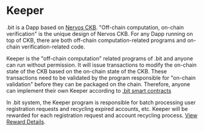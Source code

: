 # Keeper 

.bit is a Dapp based on [Nervos CKB](https://nervos.org). "Off-chain computation, on-chain verification" is the unique design of Nervos CKB. For any Dapp running on top of CKB, there are both off-chain computation-related programs and on-chain verification-related code. 

Keeper is the "off-chain computation" related programs of .bit and anyone can run without permission. It will issue transactions to modify the on-chain state of the CKB based on the on-chain state of the CKB. These transactions need to be validated by the program responsible for "on-chain validation" before they can be packaged on the chain. Therefore, anyone can implement their own Keeper according to [.bit smart contracts](https://github.com/DeAccountSystems/das-contracts)

In .bit system, the Keeper program is responsible for batch processing user registration requests and recycling expired accounts, etc. Keeper will be rewarded for each registration request and account recycling process. [View Reward Details](build-together.md).
